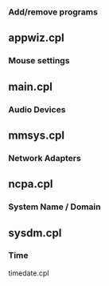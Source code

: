 ### Add/remove programs
appwiz.cpl
---
### Mouse settings
main.cpl
---
### Audio Devices
mmsys.cpl
---
### Network Adapters
ncpa.cpl
---
### System Name / Domain
sysdm.cpl
---
### Time
timedate.cpl